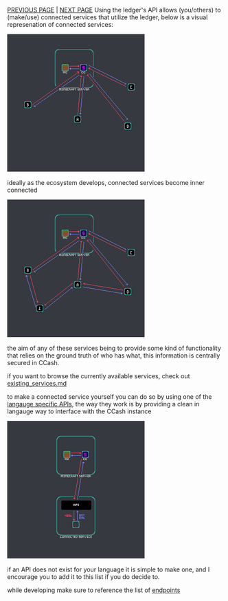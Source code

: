 [PREVIOUS PAGE](../../idea.md) | [NEXT PAGE](APIs.md)
Using the ledger's API allows (you/others) to (make/use) connected services that utilize the ledger, below is a visual represenation of connected services:

![image](connected_a.png)

ideally as the ecosystem develops, connected services become inner connected

![image](connected_b.png)

the aim of any of these services being to provide some kind of functionality that relies on the ground truth of who has what, this information is centrally secured in CCash.

if you want to browse the currently available services, check out [existing_services.md](../existing_services.md)

to make a connected service yourself you can do so by using one of the [langauge specific APIs](APIs.md), the way they work is by providing a clean in langauge way to interface with the CCash instance

![image](connected_c.png)

if an API does not exist for your language it is simple to make one, and I encourage you to add it to this list if you do decide to.

while developing make sure to reference the list of [endpoints](endpoints.md)